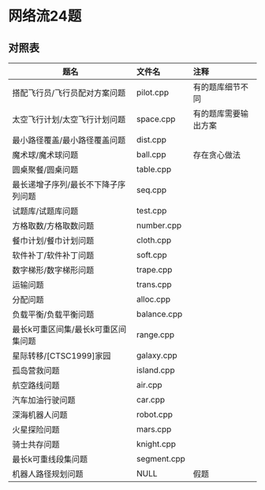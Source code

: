 # 网络流24题

## 对照表

| 题名                                    | 文件名                 | 注释 |
| --------------------------------------- | :--------------------- | :------- |
| 搭配飞行员/飞行员配对方案问题           | pilot.cpp  | 有的题库细节不同 |
| 太空飞行计划/太空飞行计划问题           | space.cpp  | 有的题库需要输出方案 |
| 最小路径覆盖/最小路径覆盖问题           | dist.cpp   |  |
| 魔术球/魔术球问题                       | ball.cpp   | 存在贪心做法 |
| 圆桌聚餐/圆桌问题                       | table.cpp  |  |
| 最长递增子序列/最长不下降子序列问题     | seq.cpp     |  |
| 试题库/试题库问题                       | test.cpp   |  |
| 方格取数/方格取数问题                   | number.cpp  |  |
| 餐巾计划/餐巾计划问题                   | cloth.cpp  |  |
| 软件补丁/软件补丁问题                   | soft.cpp   |  |
| 数字梯形/数字梯形问题                   | trape.cpp   |  |
| 运输问题                                | trans.cpp   |  |
| 分配问题                                | alloc.cpp   |  |
| 负载平衡/负载平衡问题                   | balance.cpp |  |
| 最长k可重区间集/最长k可重区间集问题 | range.cpp   |  |
| 星际转移/[CTSC1999]家园   | galaxy.cpp  |  |
| 孤岛营救问题                            | island.cpp  |  |
| 航空路线问题                            | air.cpp     |  |
| 汽车加油行驶问题                        | car.cpp    |  |
| 深海机器人问题                          | robot.cpp   |  |
| 火星探险问题                            | mars.cpp    |  |
| 骑士共存问题                            | knight.cpp  |  |
| 最长k可重线段集问题     | segment.cpp |  |
| 机器人路径规划问题                      | NULL | 假题 |
